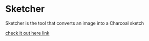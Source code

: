 # Sketcher
Sketcher is the tool that converts an image into a Charcoal sketch


[check it out here link](sketcher.onrender.com/)

